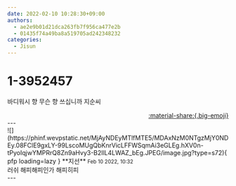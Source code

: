 ```yaml
---
date: 2022-02-10 10:28:30+09:00
authors:
  - ae2e9b01d21dca263fb7f956ca477e2b
  - 01435f74a49ba8a519705ad242348232
categories:
  - Jisun
---
```


# 1-3952457

<div class="post-container" markdown="1">
<div class="content-container md-sidebar__scrollwrap" markdown="1">

바디워시 향 무슨 향 쓰십니까 지순씨

</div>
</div>

<div style="text-align: right;" markdown="1">
<a href="https://weverse.io/fromis9/fanpost/1-3952457" style="text-align: right;">:material-share:{.big-emoji}</a>
</div>
---

<div class="comments-container md-sidebar__scrollwrap" markdown="1">
<div class="comment" markdown="1">
<div class='id-container' markdown="1">
![](https://phinf.wevpstatic.net/MjAyNDEyMTlfMTE5/MDAxNzM0NTgzMjY0NDEy.08FClE9gxLY-99LscoMUgQbKnrVicLFFWSqmAi3eGLEg.hXV0n-tPyoIqjwYMPRrQ8Zn9aHvy3-B2llL4LWAZ_bEg.JPEG/image.jpg?type=s72){ pfp loading=lazy }
**<span class="artist">지선</span>** <small>Feb 10 2022, 10:32</small><br>
</div>
<div class='comment-body' markdown="1">
러쉬 해피해피인가 해피히피
</div>
</div>
</div>
---
